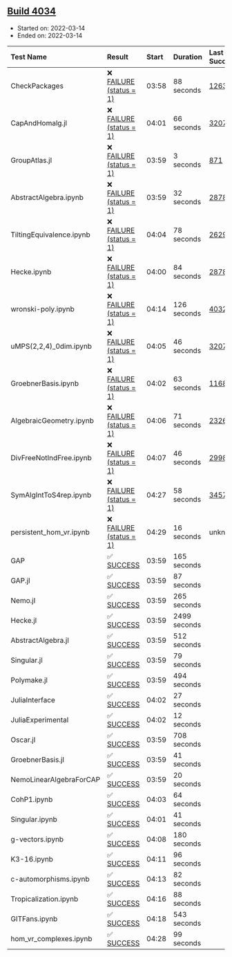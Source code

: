 ## [Build 4034](https://oscarci.mathematik.uni-kl.de/job/oscar-stable/4034/)

* Started on: 2022-03-14
* Ended on: 2022-03-14

| Test Name    | Result | Start | Duration | Last Success | First Failure |
|:-------------|:-------|:------|:---------|:-------------|:--------------|
| CheckPackages | ❌ [FAILURE (status = 1)](https://oscarci.mathematik.uni-kl.de/job/oscar-stable/4034/artifact/logs/build-4034/CheckPackages.log) | 03:58 | 88 seconds | [1263](https://oscarci.mathematik.uni-kl.de/job/oscar-stable/1263/) | [1264](https://oscarci.mathematik.uni-kl.de/job/oscar-stable/1264/) |
| CapAndHomalg.jl | ❌ [FAILURE (status = 1)](https://oscarci.mathematik.uni-kl.de/job/oscar-stable/4034/artifact/logs/build-4034/CapAndHomalg.jl.log) | 04:01 | 66 seconds | [3207](https://oscarci.mathematik.uni-kl.de/job/oscar-stable/3207/) | [3208](https://oscarci.mathematik.uni-kl.de/job/oscar-stable/3208/) |
| GroupAtlas.jl | ❌ [FAILURE (status = 1)](https://oscarci.mathematik.uni-kl.de/job/oscar-stable/4034/artifact/logs/build-4034/GroupAtlas.jl.log) | 03:59 | 3 seconds | [871](https://oscarci.mathematik.uni-kl.de/job/oscar-stable/871/) | [872](https://oscarci.mathematik.uni-kl.de/job/oscar-stable/872/) |
| AbstractAlgebra.ipynb | ❌ [FAILURE (status = 1)](https://oscarci.mathematik.uni-kl.de/job/oscar-stable/4034/artifact/logs/build-4034/AbstractAlgebra.ipynb.log) | 03:59 | 32 seconds | [2878](https://oscarci.mathematik.uni-kl.de/job/oscar-stable/2878/) | [2879](https://oscarci.mathematik.uni-kl.de/job/oscar-stable/2879/) |
| TiltingEquivalence.ipynb | ❌ [FAILURE (status = 1)](https://oscarci.mathematik.uni-kl.de/job/oscar-stable/4034/artifact/logs/build-4034/TiltingEquivalence.ipynb.log) | 04:04 | 78 seconds | [2629](https://oscarci.mathematik.uni-kl.de/job/oscar-stable/2629/) | [2630](https://oscarci.mathematik.uni-kl.de/job/oscar-stable/2630/) |
| Hecke.ipynb | ❌ [FAILURE (status = 1)](https://oscarci.mathematik.uni-kl.de/job/oscar-stable/4034/artifact/logs/build-4034/Hecke.ipynb.log) | 04:00 | 84 seconds | [2878](https://oscarci.mathematik.uni-kl.de/job/oscar-stable/2878/) | [2879](https://oscarci.mathematik.uni-kl.de/job/oscar-stable/2879/) |
| wronski-poly.ipynb | ❌ [FAILURE (status = 1)](https://oscarci.mathematik.uni-kl.de/job/oscar-stable/4034/artifact/logs/build-4034/wronski-poly.ipynb.log) | 04:14 | 126 seconds | [4032](https://oscarci.mathematik.uni-kl.de/job/oscar-stable/4032/) | [4033](https://oscarci.mathematik.uni-kl.de/job/oscar-stable/4033/) |
| uMPS(2,2,4)_0dim.ipynb | ❌ [FAILURE (status = 1)](https://oscarci.mathematik.uni-kl.de/job/oscar-stable/4034/artifact/logs/build-4034/uMPS-2-2-4-_0dim.ipynb.log) | 04:05 | 46 seconds | [3207](https://oscarci.mathematik.uni-kl.de/job/oscar-stable/3207/) | [3208](https://oscarci.mathematik.uni-kl.de/job/oscar-stable/3208/) |
| GroebnerBasis.ipynb | ❌ [FAILURE (status = 1)](https://oscarci.mathematik.uni-kl.de/job/oscar-stable/4034/artifact/logs/build-4034/GroebnerBasis.ipynb.log) | 04:02 | 63 seconds | [1168](https://oscarci.mathematik.uni-kl.de/job/oscar-stable/1168/) | [1169](https://oscarci.mathematik.uni-kl.de/job/oscar-stable/1169/) |
| AlgebraicGeometry.ipynb | ❌ [FAILURE (status = 1)](https://oscarci.mathematik.uni-kl.de/job/oscar-stable/4034/artifact/logs/build-4034/AlgebraicGeometry.ipynb.log) | 04:06 | 71 seconds | [2326](https://oscarci.mathematik.uni-kl.de/job/oscar-stable/2326/) | [2327](https://oscarci.mathematik.uni-kl.de/job/oscar-stable/2327/) |
| DivFreeNotIndFree.ipynb | ❌ [FAILURE (status = 1)](https://oscarci.mathematik.uni-kl.de/job/oscar-stable/4034/artifact/logs/build-4034/DivFreeNotIndFree.ipynb.log) | 04:07 | 46 seconds | [2998](https://oscarci.mathematik.uni-kl.de/job/oscar-stable/2998/) | [2999](https://oscarci.mathematik.uni-kl.de/job/oscar-stable/2999/) |
| SymAlgIntToS4rep.ipynb | ❌ [FAILURE (status = 1)](https://oscarci.mathematik.uni-kl.de/job/oscar-stable/4034/artifact/logs/build-4034/SymAlgIntToS4rep.ipynb.log) | 04:27 | 58 seconds | [3457](https://oscarci.mathematik.uni-kl.de/job/oscar-stable/3457/) | [3458](https://oscarci.mathematik.uni-kl.de/job/oscar-stable/3458/) |
| persistent_hom_vr.ipynb | ❌ [FAILURE (status = 1)](https://oscarci.mathematik.uni-kl.de/job/oscar-stable/4034/artifact/logs/build-4034/persistent_hom_vr.ipynb.log) | 04:29 | 16 seconds | unknown | unknown |
| GAP | ✅ [SUCCESS](https://oscarci.mathematik.uni-kl.de/job/oscar-stable/4034/artifact/logs/build-4034/GAP.log) | 03:59 | 165 seconds |  |  |
| GAP.jl | ✅ [SUCCESS](https://oscarci.mathematik.uni-kl.de/job/oscar-stable/4034/artifact/logs/build-4034/GAP.jl.log) | 03:59 | 87 seconds |  |  |
| Nemo.jl | ✅ [SUCCESS](https://oscarci.mathematik.uni-kl.de/job/oscar-stable/4034/artifact/logs/build-4034/Nemo.jl.log) | 03:59 | 265 seconds |  |  |
| Hecke.jl | ✅ [SUCCESS](https://oscarci.mathematik.uni-kl.de/job/oscar-stable/4034/artifact/logs/build-4034/Hecke.jl.log) | 03:59 | 2499 seconds |  |  |
| AbstractAlgebra.jl | ✅ [SUCCESS](https://oscarci.mathematik.uni-kl.de/job/oscar-stable/4034/artifact/logs/build-4034/AbstractAlgebra.jl.log) | 03:59 | 512 seconds |  |  |
| Singular.jl | ✅ [SUCCESS](https://oscarci.mathematik.uni-kl.de/job/oscar-stable/4034/artifact/logs/build-4034/Singular.jl.log) | 03:59 | 79 seconds |  |  |
| Polymake.jl | ✅ [SUCCESS](https://oscarci.mathematik.uni-kl.de/job/oscar-stable/4034/artifact/logs/build-4034/Polymake.jl.log) | 03:59 | 494 seconds |  |  |
| JuliaInterface | ✅ [SUCCESS](https://oscarci.mathematik.uni-kl.de/job/oscar-stable/4034/artifact/logs/build-4034/JuliaInterface.log) | 04:02 | 27 seconds |  |  |
| JuliaExperimental | ✅ [SUCCESS](https://oscarci.mathematik.uni-kl.de/job/oscar-stable/4034/artifact/logs/build-4034/JuliaExperimental.log) | 04:02 | 12 seconds |  |  |
| Oscar.jl | ✅ [SUCCESS](https://oscarci.mathematik.uni-kl.de/job/oscar-stable/4034/artifact/logs/build-4034/Oscar.jl.log) | 03:59 | 708 seconds |  |  |
| GroebnerBasis.jl | ✅ [SUCCESS](https://oscarci.mathematik.uni-kl.de/job/oscar-stable/4034/artifact/logs/build-4034/GroebnerBasis.jl.log) | 03:59 | 41 seconds |  |  |
| NemoLinearAlgebraForCAP | ✅ [SUCCESS](https://oscarci.mathematik.uni-kl.de/job/oscar-stable/4034/artifact/logs/build-4034/NemoLinearAlgebraForCAP.log) | 03:59 | 20 seconds |  |  |
| CohP1.ipynb | ✅ [SUCCESS](https://oscarci.mathematik.uni-kl.de/job/oscar-stable/4034/artifact/logs/build-4034/CohP1.ipynb.log) | 04:03 | 64 seconds |  |  |
| Singular.ipynb | ✅ [SUCCESS](https://oscarci.mathematik.uni-kl.de/job/oscar-stable/4034/artifact/logs/build-4034/Singular.ipynb.log) | 04:01 | 41 seconds |  |  |
| g-vectors.ipynb | ✅ [SUCCESS](https://oscarci.mathematik.uni-kl.de/job/oscar-stable/4034/artifact/logs/build-4034/g-vectors.ipynb.log) | 04:08 | 180 seconds |  |  |
| K3-16.ipynb | ✅ [SUCCESS](https://oscarci.mathematik.uni-kl.de/job/oscar-stable/4034/artifact/logs/build-4034/K3-16.ipynb.log) | 04:11 | 96 seconds |  |  |
| c-automorphisms.ipynb | ✅ [SUCCESS](https://oscarci.mathematik.uni-kl.de/job/oscar-stable/4034/artifact/logs/build-4034/c-automorphisms.ipynb.log) | 04:13 | 82 seconds |  |  |
| Tropicalization.ipynb | ✅ [SUCCESS](https://oscarci.mathematik.uni-kl.de/job/oscar-stable/4034/artifact/logs/build-4034/Tropicalization.ipynb.log) | 04:16 | 88 seconds |  |  |
| GITFans.ipynb | ✅ [SUCCESS](https://oscarci.mathematik.uni-kl.de/job/oscar-stable/4034/artifact/logs/build-4034/GITFans.ipynb.log) | 04:18 | 543 seconds |  |  |
| hom_vr_complexes.ipynb | ✅ [SUCCESS](https://oscarci.mathematik.uni-kl.de/job/oscar-stable/4034/artifact/logs/build-4034/hom_vr_complexes.ipynb.log) | 04:28 | 99 seconds |  |  |
